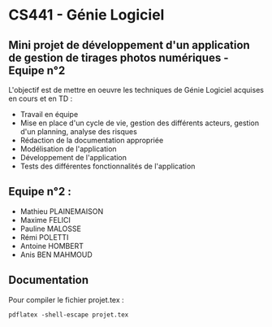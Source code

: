 # CS441 - Génie Logiciel


## Mini projet de développement d'un application de gestion de tirages photos numériques - Equipe n°2

L'objectif est de mettre en oeuvre les techniques de Génie Logiciel acquises en cours et en TD :

* Travail en équipe
* Mise en place d'un cycle de vie, gestion des différents acteurs, gestion d'un planning, analyse des risques
* Rédaction de la documentation appropriée
* Modélisation de l'application
* Développement de l'application
* Tests des différentes fonctionnalités de l'application  

## Equipe n°2 :

* Mathieu PLAINEMAISON
* Maxime FELICI
* Pauline MALOSSE
* Rémi POLETTI
* Antoine HOMBERT
* Anis BEN MAHMOUD


## Documentation

Pour compiler le fichier projet.tex :

```
pdflatex -shell-escape projet.tex
```

